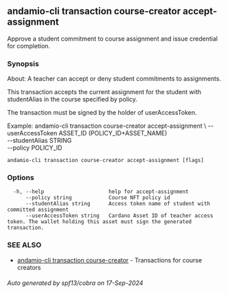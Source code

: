 ## andamio-cli transaction course-creator accept-assignment

Approve a student commitment to course assignment and issue credential for completion.

### Synopsis


About:
A teacher can accept or deny student commitments to assignments.

This transaction accepts the current assignment for the student with studentAlias in the course specified by policy. 

The transaction must be signed by the holder of userAccessToken.

Example:
  andamio-cli transaction course-creator accept-assignment \ 
    --userAccessToken ASSET_ID (POLICY_ID+ASSET_NAME) \
    --studentAlias STRING \
    --policy POLICY_ID


  

```
andamio-cli transaction course-creator accept-assignment [flags]
```

### Options

```
  -h, --help                     help for accept-assignment
      --policy string            Course NFT policy id
      --studentAlias string      Access token name of student with committed assignment
      --userAccessToken string   Cardano Asset ID of teacher access token. The wallet holding this asset must sign the generated transaction.
```

### SEE ALSO

* [andamio-cli transaction course-creator](andamio-cli_transaction_course-creator.md.md)	 - Transactions for course creators

###### Auto generated by spf13/cobra on 17-Sep-2024
